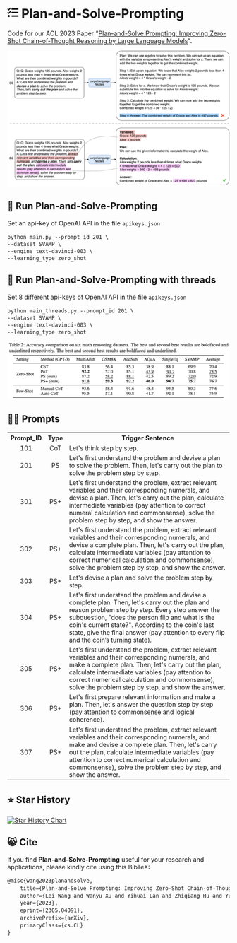 # <img src="tasks-solid.svg" width="25" height="25">  Plan-and-Solve-Prompting

Code for our ACL 2023 Paper "[Plan-and-Solve Prompting: Improving Zero-Shot Chain-of-Thought Reasoning by Large Language Models](https://arxiv.org/abs/2305.04091)".

<!-- ![visitors](https://visitor-badge.glitch.me/badge?page_id=AGI-Edgerunners/Plan-and-Solve-Prompting) -->
<!-- <a href="https://hits.seeyoufarm.com"><img src="https://hits.seeyoufarm.com/api/count/incr/badge.svg?url=https%3A%2F%2Fgithub.com%2FAGI-Edgerunners%2FPlan-and-Solve-Prompting&count_bg=%23E97EBA&title_bg=%23555555&icon=&icon_color=%23E7E7E7&title=visitors&edge_flat=false" alt="Hits"></a> -->

![showcase_ps_prompting](math-cot-2.jpg)

## :robot: Run Plan-and-Solve-Prompting
Set an api-key of OpenAI API in the file ```apikeys.json```
```shell
python main.py --prompt_id 201 \
--dataset SVAMP \
--engine text-davinci-003 \
--learning_type zero_shot
```

## :robot: Run Plan-and-Solve-Prompting with threads
Set 8 different api-keys of OpenAI API in the file ```apikeys.json```
```shell
python main_threads.py --prompt_id 201 \
--dataset SVAMP \
--engine text-davinci-003 \
--learning_type zero_shot
```

![showcase_ps_prompting_exp](math-cot-exp.png)

## :cook: Prompts
<table align="center">
<tr>
<th>Prompt_ID</th>
<th>Type</th>
<th>Trigger Sentence</th>
</tr>
<tr align="center">
<td>101</td>
<td>CoT</td>
<td align="left">Let's think step by step.</td>
</tr>
<tr align="center">
<td>201</td>
<td>PS</td>
<td align="left">Let's first understand the problem and devise a plan to solve the problem. Then, let's carry out the plan to solve the problem step by step.</td>
</tr>
<tr align="center">
<td>301</td>
<td>PS+</td>
<td align="left">Let's first understand the problem, extract relevant variables and their corresponding numerals, and devise a plan. Then, let's carry out the plan, calculate intermediate variables (pay attention to correct numeral calculation and commonsense), solve the problem step by step, and show the answer.</td>
</tr>
<tr align="center">
<td>302</td>
<td>PS+</td>
<td align="left">Let's first understand the problem, extract relevant variables and their corresponding numerals, and devise a complete plan. Then, let's carry out the plan, calculate intermediate variables (pay attention to correct numerical calculation and commonsense), solve the problem step by step, and show the answer.</td>
</tr>
<tr align="center">
<td>303</td>
<td>PS+</td>
<td align="left">Let's devise a plan and solve the problem step by step.</td>
</tr>
<tr align="center">
<td>304</td>
<td>PS+</td>
<td align="left">Let's first understand the problem and devise a complete plan. Then, let's carry out the plan and reason problem step by step. Every step answer the subquestion, "does the person flip and what is the coin's current state?". According to the coin's last state, give the final answer (pay attention to every flip and the coin’s turning state).</td>
</tr>
<tr align="center">
<td>305</td>
<td>PS+</td>
<td align="left">Let's first understand the problem, extract relevant variables and  their corresponding numerals, and make a complete plan. Then, let's carry out the plan, calculate intermediate variables (pay attention to correct numerical calculation and commonsense), solve the problem step by step, and show the answer.</td>
</tr>
<tr align="center">
<td>306</td>
<td>PS+</td>
<td align="left">Let's first prepare relevant information and make a plan. Then, let's answer the question step by step (pay attention to commonsense and logical coherence).</td>
</tr>
<tr align="center">
<td>307</td>
<td>PS+</td>
<td align="left">Let's first understand the problem, extract relevant variables and their corresponding numerals, and make and devise a complete plan. Then, let's carry out the plan, calculate intermediate variables (pay attention to correct numerical calculation and commonsense), solve the problem step by step, and show the answer.</td>
</tr>
</table>

## :star: Star History

[![Star History Chart](https://api.star-history.com/svg?repos=AGI-Edgerunners/Plan-and-Solve-Prompting&type=Date)](https://star-history.com/#AGI-Edgerunners/Plan-and-Solve-Prompting&Date)

## :smile_cat: Cite

If you find **Plan-and-Solve-Prompting** useful for your research and applications, please kindly cite using this BibTeX:

```latex
@misc{wang2023planandsolve,
    title={Plan-and-Solve Prompting: Improving Zero-Shot Chain-of-Thought Reasoning by Large Language Models},
    author={Lei Wang and Wanyu Xu and Yihuai Lan and Zhiqiang Hu and Yunshi Lan and Roy Ka-Wei Lee and Ee-Peng Lim},
    year={2023},
    eprint={2305.04091},
    archivePrefix={arXiv},
    primaryClass={cs.CL}
}
```


